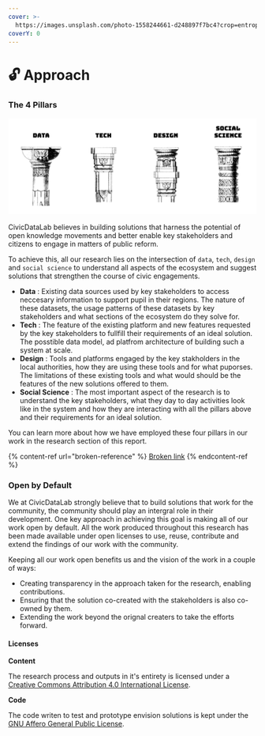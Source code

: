 ```yaml
---
cover: >-
  https://images.unsplash.com/photo-1558244661-d248897f7bc4?crop=entropy&cs=srgb&fm=jpg&ixid=MnwxOTcwMjR8MHwxfHNlYXJjaHw2fHxwYXR0ZXJufGVufDB8fHx8MTYzNTYwNzczNQ&ixlib=rb-1.2.1&q=85
coverY: 0
---
```


# 🔓 Approach

### The 4 Pillars

![The four pillars of a societal solution.](../.gitbook/assets/cdl-pillars.png)

CivicDataLab believes in building solutions that harness the potential of open knowledge movements and better enable key stakeholders and citizens to engage in matters of public reform.&#x20;

To achieve this, all our research lies on the intersection of `data`, `tech`, `design` and `social science` to understand all aspects of the ecosystem and suggest solutions that strengthen the course of civic engagements.

* **Data** : Existing data sources used by key stakeholders to access neccesary information to support pupil in their regions. The nature of these datasets, the usage patterns of these datasets by key stakeholders and what sections of the ecosystem do they solve for.
* **Tech** : The feature of the existing platform and new features requested by the key stakeholders to fullfill their requirements of an ideal solution. The posstible data model, ad platfrom architecture of building such a system at scale.
* **Design** : Tools and platforms engaged by the key stakholders in the local authorities, how they are using these tools and for what puporses. The limitations of these existing tools and what would should be the features of the new solutions offered to them.
* **Social Science** : The most important aspect of the research is to understand the key stakeholders, what they day to day activities look like in the system and how they are interacting with all the pillars above and their requirements for an ideal solution.

You can learn more about how we have employed these four pillars in our work in the research section of this report.

{% content-ref url="broken-reference" %}
[Broken link](broken-reference)
{% endcontent-ref %}

### Open by Default

We at CivicDataLab strongly believe that to build solutions that work for the community, the community should play an intergral role in their development. One key approach in achieving this goal is making all of our work open by default. All the work produced throughout this research has been made available under open licenses to use, reuse, contribute and extend the findings of our work with the community.

Keeping all our work open benefits us and the vision of the work in a couple of ways:

* Creating transparency in the approach taken for the research, enabling contributions.
* Ensuring that the solution co-created with the stakeholders is also co-owned by them.&#x20;
* Extending the work beyond the orignal creaters to take the efforts forward.

#### Licenses

**Content**

The research process and outputs in it's entirety is licensed under a [Creative Commons Attribution 4.0 International License](http://creativecommons.org/licenses/by/4.0/).

**Code**

The code writen to test and prototype envision solutions is kept under the [GNU Affero General Public License](https://www.gnu.org/licenses/agpl-3.0.en.html).

